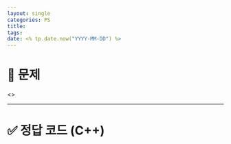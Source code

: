 ```yaml
---
layout: single
categories: PS
title: 
tags:
date: <% tp.date.now("YYYY-MM-DD") %>
---
```


# 🧩 문제

<>





--- 




# ✅ 정답 코드 (C++)

```cpp

```

